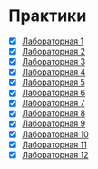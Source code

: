 # Практики

- [x] [Лабораторная 1](lab_01)
- [x] [Лабораторная 2](lab_02)
- [x] [Лабораторная 3](lab_03)
- [x] [Лабораторная 4](lab_04)
- [x] [Лабораторная 5](lab_05)
- [x] [Лабораторная 6](lab_06)
- [x] [Лабораторная 7](lab_07)
- [x] [Лабораторная 8](lab_08)
- [x] [Лабораторная 9](lab_09)
- [x] [Лабораторная 10](lab_10) 
- [x] [Лабораторная 11](lab_11)
- [x] [Лабораторная 12](lab_12)